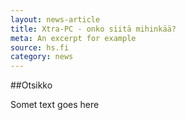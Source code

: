```yaml
---
layout: news-article
title: Xtra-PC - onko siitä mihinkää?
meta: An excerpt for example
source: hs.fi
category: news
---
```

##Otsikko

Somet text goes here